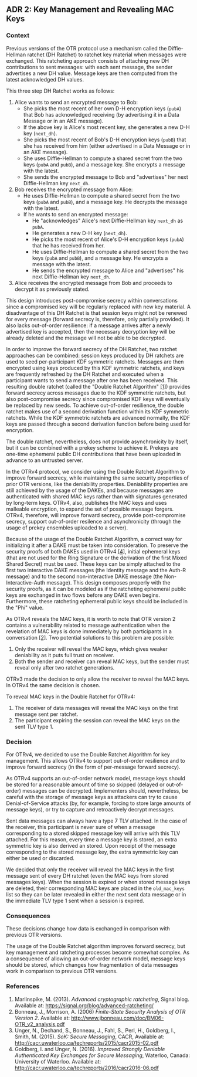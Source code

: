 ## ADR 2: Key Management and Revealing MAC Keys

### Context

Previous versions of the OTR protocol use a mechanism called the Diffie-Hellman
ratchet (DH Ratchet) to ratchet key material when messages were exchanged. This
ratcheting approach consists of attaching new DH contributions to sent
messages: with each sent message, the sender advertises a new DH value. Message
keys are then computed from the latest acknowledged DH values.

This three step DH Ratchet works as follows:

1. Alice wants to send an encrypted message to Bob:
   * She picks the most recent of her own D-H encryption keys (`pubA`) that Bob
     has acknowledged receiving (by advertising it in a Data Message or in an
     AKE message).
   * If the above key is Alice's most recent key, she generates a new D-H key
     (`next_dh`).
   * She picks the most recent of Bob's D-H encryption keys (`pubB`) that she
     has received from him (either advertised in a Data Message or in an AKE
     message).
   * She uses Diffie-Hellman to compute a shared secret from the two keys
     (`pubA` and `pubB`), and a message key. She encrypts a message with the
     latest.
   * She sends the encrypted message to Bob and "advertises" her next
     Diffie-Hellman key `next_dh`.
2. Bob receives the encrypted message from Alice:
   * He uses Diffie-Hellman to compute a shared secret from the two keys
     (`pubA` and `pubB`), and a message key. He decrypts the message with the
     latest.
   * If he wants to send an encrypted message:
     * He "acknowledges" Alice's next Diffie-Hellman key `next_dh` as `pubA`.
     * He generates a new D-H key (`next_dh`).
     * He picks the most recent of Alice's D-H encryption keys (`pubA`) that
       he has received from her.
     * He uses Diffie-Hellman to compute a shared secret from the two keys
       (`pubA` and `pubB`), and a message key. He encrypts a message with the
       latest.
     * He sends the encrypted message to Alice and "advertises" his next
       Diffie-Hellman key `next_dh`.
 3. Alice receives the encrypted message from Bob and proceeds to decrypt it
    as previously stated.

This design introduces post-compromise secrecy within conversations since a
compromised key will be regularly replaced with new key material. A disadvantage
of this DH Ratchet is that session keys might not be renewed for every message
(forward secrecy is, therefore, only partially provided). It also
lacks out-of-order resilience: if a message arrives after a newly advertised
key is accepted, then the necessary decryption key will be already deleted and
the message will not be able to be decrypted.

In order to improve the forward secrecy of the DH Ratchet, two ratchet
approaches can be combined: session keys produced by DH ratchets are used to
seed per-participant KDF symmetric ratchets. Messages are then encrypted using
keys produced by this KDF symmetric ratchets, and keys are frequently refreshed
by  the DH Ratchet and executed when a participant wants to send a message after
one has been received. This resulting double ratchet (called the "Double Ratchet
Algorithm" [\[1\]](#references)) provides forward secrecy across messages due
to the KDF symmetric ratchets, but also post-compromise secrecy since
compromised KDF keys will eventually be replaced by new seeds. To achieve
out-of-order resilience, the double ratchet makes use of a second derivation
function within its KDF symmetric ratchets. While the KDF symmetric ratchets are
advanced normally, the KDF keys are passed through a second derivation function
before being used for encryption.

The double ratchet, nevertheless, does not provide asynchronicity by itself,
but it can be combined with a prekey scheme to achieve it. Prekeys are one-time
ephemeral public DH contributions that have been uploaded in advance to an
untrusted server.

In the OTRv4 protocol, we consider using the Double Ratchet Algorithm to improve
forward secrecy, while maintaining the same security properties of prior OTR
versions, like the deniability properties. Deniability properties are still
achieved by the usage of the DAKEs, and because messages are authenticated with
shared MAC keys rather than with signatures generated by long-term keys. OTRv4,
also, publishes the MAC keys and uses malleable encryption, to expand the set
of possible message forgers. OTRv4, therefore, will improve forward secrecy,
provide post-compromise secrecy, support out-of-order resilence and
asynchronicity (through the usage of prekey ensembles uploaded to a server).

Because of the usage of the Double Ratchet Algorithm, a correct way for
initializing it after a DAKE must be taken into consideration. To preserve the
security proofs of both DAKEs used in OTRv4 [\[4\]](#references), initial
ephemeral keys (that are not used for the Ring Signature or the derivation
of the first Mixed Shared Secret) must be used. These keys can be simply
attached to the first two interactive DAKE messages (the Identity message and
the Auth-R message) and to the second non-interactive DAKE message (the
Non-Interactive-Auth message). This design composes properly with the security
proofs, as it can be modeled as if the ratcheting ephemeral public keys are
exchanged in two flows before any DAKE even begins. Furthermore, these
ratcheting ephemeral public keys should be included in the "Phi" value.

As OTRv4 reveals the MAC keys, it is worth to note that OTR version 2 contains
a vulnerability related to message authentication when the revelation of MAC
keys is done immediately by both participants in a
conversation [\[2\]](#references). Two potential solutions to this problem are
possible:

1. Only the receiver will reveal the MAC keys, which gives weaker deniability as
   it puts full trust on receiver.
2. Both the sender and receiver can reveal MAC keys, but the sender must reveal
   only after two ratchet generations.

OTRv3 made the decision to only allow the receiver to reveal the MAC keys. In
OTRv4 the same decision is chosen.

To reveal MAC keys in the Double Ratchet for OTRv4:

1. The receiver of data messages will reveal the MAC keys on the first message
   sent per ratchet.
2. The participant expiring the session can reveal the MAC keys on the sent TLV
   type 1.

### Decision

For OTRv4, we decided to use the Double Ratchet Algorithm for key management.
This allows OTRv4 to support out-of-order resilience and to improve forward
secrecy (in the form of per-message forward secrecy).

As OTRv4 supports an out-of-order network model, message keys should be stored
for a reasonable amount of time so skipped (delayed or out-of-order) messages
can be decrypted. Implementers should, nevertheless, be careful with the
storage of message keys as attackers can try to cause Denial-of-Service attacks
(by, for example, forcing to store large amounts of message keys), or try to
capture and retroactively decrypt messages.

Sent data messages can always have a type 7 TLV attached. In the case of the
receiver, this participant is never sure of when a message corresponding to a
stored skipped message key will arrive with this TLV attached. For this reason,
every time a message key is stored, an extra symmetric key is also derived an
stored. Upon receipt of the message corresponding to the stored message key, the
extra symmetric key can either be used or discarded.

We decided that only the receiver will reveal the MAC keys in the first message
sent of every DH ratchet (even the MAC keys from stored messages keys). When the
session is expired or when stored message keys are deleted, their corresponding
MAC keys are placed in the `old_mac_keys` list so they can be later revealed
in either the next sent data message or in the immediate TLV type 1 sent when
a session is expired.

### Consequences

These decisions change how data is exchanged in comparison with previous OTR
versions.

The usage of the Double Ratchet algorithm improves forward secrecy, but key
management and ratcheting processes become somewhat complex. As a consequence of
allowing an out-of-order network model, message keys should be stored, which
changes how fragmentation of data messages work in comparison to previous OTR
versions.

### References


1. Marlinspike, M. (2013). *Advanced cryptographic ratcheting*, Signal blog.
   Available at: https://signal.org/blog/advanced-ratcheting/
2. Bonneau, J., Morrison, A. (2006) *Finite-State Security Analysis of OTR
   Version 2*. Available at:
   http://www.jbonneau.com/doc/BM06-OTR_v2_analysis.pdf
3. Unger, N., Dechand, S., Bonneau, J., Fahl, S., Perl, H., Goldberg, I., Smith,
   M. (2015). *SoK: Secure Messaging*, CACR, Available at:
   http://cacr.uwaterloo.ca/techreports/2015/cacr2015-02.pdf
4. Goldberg, I. and Unger, N. (2016). *Improved Strongly Deniable Authenticated
   Key Exchanges for Secure Messaging*, Waterloo, Canada: University of
   Waterloo. Available at:
   http://cacr.uwaterloo.ca/techreports/2016/cacr2016-06.pdf